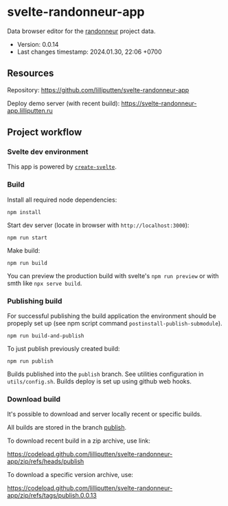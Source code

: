 <!--
@since 2023.12.23, 16:55
@changed 2024.01.30, 19:29
-->

# svelte-randonneur-app

Data browser editor for the [randonneur](https://github.com/brightway-lca/randonneur) project data.

- Version: 0.0.14
- Last changes timestamp: 2024.01.30, 22:06 +0700

## Resources

Repository: https://github.com/lilliputten/svelte-randonneur-app

Deploy demo server (with recent build): https://svelte-randonneur-app.lilliputten.ru

## Project workflow

### Svelte dev environment

This app is powered by [`create-svelte`](https://github.com/sveltejs/kit/tree/main/packages/create-svelte).

### Build

Install all required node dependencies:

```
npm install
```

Start dev server (locate in browser with `http://localhost:3000`):

```
npm run start
```

Make build:

```
npm run build
```

You can preview the production build with svelte's `npm run preview` or with smth like `npx serve build`.

### Publishing build

For successful publishing the build application the environment should be
propeply set up (see npm script command `postinstall-publish-submodule`).

```
npm run build-and-publish
```

To just publish previously created build:

```
npm run publish
```

Builds published into the `publish` branch. See utilities configuration in
`utils/config.sh`. Builds deploy is set up using github web hooks.

### Download build

It's possible to download and server locally recent or specific builds.

All builds are stored in the branch [publish](https://github.com/lilliputten/svelte-randonneur-app/tree/publish).

To download recent build in a zip archive, use link:

https://codeload.github.com/lilliputten/svelte-randonneur-app/zip/refs/heads/publish

To download a specific version archive, use:

https://codeload.github.com/lilliputten/svelte-randonneur-app/zip/refs/tags/publish.0.0.13

